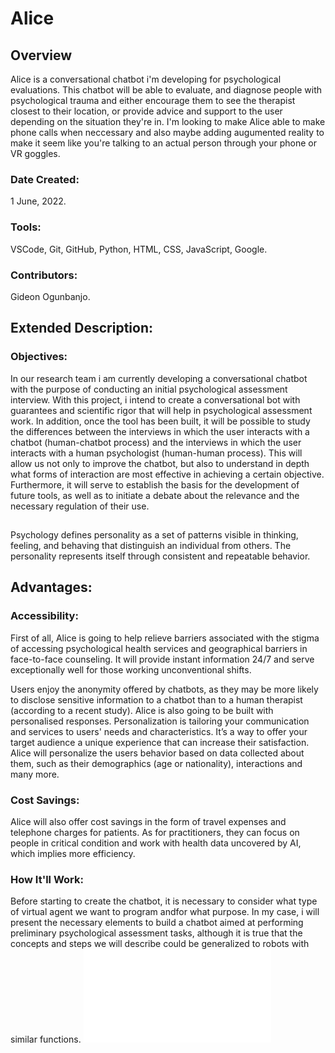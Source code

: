 # Alice

## Overview

Alice is a conversational chatbot i'm developing for psychological evaluations. This chatbot will be able to evaluate, and diagnose people with psychological trauma and either encourage them to see the therapist closest to their location, or provide advice and support to the user depending on the situation they're in. I'm looking to make Alice able to make phone calls when neccessary and also maybe adding augumented reality to make it seem like you're talking to an actual person through your phone or VR goggles.

### Date Created:

1 June, 2022.

### Tools:

VSCode, Git, GitHub, Python, HTML, CSS, JavaScript, Google.

### Contributors:

Gideon Ogunbanjo.

## Extended Description:

### Objectives:
In our research team i am currently developing a conversational chatbot with the purpose of conducting an initial psychological assessment interview. With this project, i intend to create a conversational bot with guarantees and scientific rigor that will help in psychological assessment work. In addition, once the tool has been built, it will be possible to study the differences between the interviews in which the user interacts with a chatbot (human-chatbot process) and the interviews in which the user interacts with a human psychologist (human-human process). This will allow us not only to improve the chatbot, but also to understand in depth what forms of interaction are most effective in achieving a certain objective. Furthermore, it will serve to establish the basis for the development of future tools, as well as to initiate a debate about the relevance and the necessary regulation of their use.
##
Psychology defines personality as a set of patterns visible in thinking, feeling, and behaving that distinguish an individual from others. The personality represents itself through consistent and repeatable behavior. 

## Advantages:
### Accessibility:
First of all, Alice is going to help relieve barriers associated with the stigma of accessing psychological health services and geographical barriers in face-to-face counseling. It will provide instant information 24/7 and serve exceptionally well for those working unconventional shifts.

Users enjoy the anonymity offered by chatbots, as they may be more likely to disclose sensitive information to a chatbot than to a human therapist (according to a recent study). Alice is also going to be built with personalised responses. Personalization is tailoring your communication and services to users' needs and characteristics. It’s a way to offer your target audience a unique experience that can increase their satisfaction. Alice will personalize the users behavior based on data collected about them, such as their demographics (age or nationality), interactions and many more.

### Cost Savings:
Alice will also offer cost savings in the form of travel expenses and telephone charges for patients. As for practitioners, they can focus on people in critical condition and work with health data uncovered by AI, which implies more efficiency.

### How It'll Work:
Before starting to create the chatbot, it is necessary to consider what type of virtual agent we want to program andfor what purpose. In my case, i will present the necessary elements to build a chatbot aimed at performing preliminary psychological assessment tasks, although it is true that the concepts and steps we will describe could be generalized to robots with similar functions.
![alt text](chrome-extension://mhjfbmdgcfjbbpaeojofohoefgiehjai/index.html)